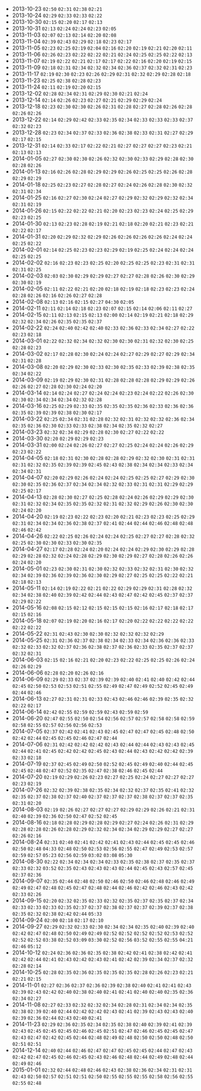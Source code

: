- 2013-10-23 `02:50` `02:31` `02:38` `02:21`
- 2013-10-24 `02:29` `02:33` `02:33` `02:22`
- 2013-10-30 `02:15` `02:20` `02:17` `02:13`
- 2013-10-31 `02:13` `02:24` `02:24` `02:23` `02:05`
- 2013-11-03 `02:07` `02:13` `02:14` `02:20` `02:08`
- 2013-11-04 `02:39` `02:43` `02:29` `02:18` `02:23` `02:17`
- 2013-11-05 `02:23` `02:25` `02:19` `02:04` `02:16` `02:20` `02:19` `02:21` `02:20` `02:11`
- 2013-11-06 `02:26` `02:23` `02:22` `02:22` `02:21` `02:24` `02:25` `02:25` `02:22` `02:13`
- 2013-11-07 `02:19` `02:22` `02:21` `02:17` `02:17` `02:22` `02:16` `02:20` `02:19` `02:15`
- 2013-11-09 `02:18` `02:31` `02:34` `02:32` `02:34` `02:36` `02:37` `02:32` `02:31` `02:23`
- 2013-11-17 `02:19` `02:30` `02:23` `02:26` `02:29` `02:31` `02:32` `02:29` `02:28` `02:18`
- 2013-11-23 `02:25` `02:38` `02:28` `02:23`
- 2013-11-24 `02:11` `02:19` `02:20` `02:15`
- 2013-12-02 `02:28` `02:34` `02:31` `02:29` `02:30` `02:21` `02:24`
- 2013-12-14 `02:14` `02:26` `02:23` `02:27` `02:21` `02:29` `02:29` `02:24`
- 2013-12-18 `02:23` `02:30` `02:30` `02:26` `02:31` `02:28` `02:27` `02:28` `02:26` `02:28` `02:26` `02:26`
- 2013-12-22 `02:14` `02:29` `02:42` `02:33` `02:35` `02:34` `02:33` `02:33` `02:33` `02:37` `02:32` `02:23`
- 2013-12-28 `02:23` `02:34` `02:37` `02:33` `02:36` `02:38` `02:33` `02:31` `02:27` `02:29` `02:17` `02:15`
- 2013-12-31 `02:14` `02:33` `02:17` `02:22` `02:21` `02:27` `02:27` `02:27` `02:23` `02:21` `02:13` `02:13`
- 2014-01-05 `02:27` `02:30` `02:30` `02:26` `02:32` `02:30` `02:33` `02:29` `02:28` `02:30` `02:28` `02:26`
- 2014-01-13 `02:16` `02:26` `02:28` `02:29` `02:29` `02:26` `02:25` `02:25` `02:26` `02:28` `02:29` `02:29`
- 2014-01-18 `02:25` `02:23` `02:27` `02:28` `02:27` `02:24` `02:26` `02:28` `02:30` `02:32` `02:31` `02:34`
- 2014-01-25 `02:16` `02:27` `02:30` `02:24` `02:27` `02:29` `02:32` `02:29` `02:32` `02:34` `02:31` `02:19`
- 2014-01-26 `02:15` `02:22` `02:22` `02:21` `02:20` `02:23` `02:23` `02:24` `02:25` `02:29` `02:23` `02:25`
- 2014-01-30 `02:13` `02:23` `02:28` `02:19` `02:21` `02:18` `02:20` `02:21` `02:23` `02:21` `02:22` `02:17`
- 2014-01-31 `02:20` `02:29` `02:32` `02:29` `02:26` `02:26` `02:26` `02:26` `02:24` `02:24` `02:25` `02:22`
- 2014-02-01 `02:14` `02:25` `02:23` `02:23` `02:29` `02:19` `02:25` `02:24` `02:24` `02:24` `02:25` `02:25`
- 2014-02-02 `02:16` `02:23` `02:23` `02:25` `02:20` `02:25` `02:25` `02:23` `02:31` `02:31` `02:31` `02:25`
- 2014-02-03 `02:03` `02:30` `02:29` `02:29` `02:27` `02:27` `02:28` `02:26` `02:30` `02:29` `02:30` `02:19`
- 2014-02-05 `02:11` `02:22` `02:21` `02:20` `02:18` `02:19` `02:18` `02:23` `02:23` `02:24` `02:28` `02:26` `02:16` `02:26` `02:27` `02:28`
- 2014-02-08 `02:13` `02:16` `02:15` `02:27` `04:30` `02:05`
- 2014-02-11 `02:11` `02:14` `02:18` `02:23` `02:07` `02:15` `02:14` `02:06` `02:11` `02:27`
- 2014-02-15 `02:11` `02:13` `02:15` `02:13` `02:00` `02:14` `02:19` `02:21` `02:18` `02:29` `02:32` `02:34` `02:26` `02:35` `02:35` `02:37`
- 2014-02-22 `02:24` `02:40` `02:42` `02:40` `02:33` `02:36` `02:33` `02:34` `02:27` `02:22` `02:23` `02:18`
- 2014-03-01 `02:22` `02:32` `02:34` `02:32` `02:30` `02:30` `02:31` `02:32` `02:30` `02:25` `02:28` `02:23`
- 2014-03-02 `02:17` `02:28` `02:30` `02:24` `02:24` `02:27` `02:29` `02:27` `02:29` `02:34` `02:31` `02:28`
- 2014-03-08 `02:20` `02:29` `02:30` `02:33` `02:30` `02:35` `02:33` `02:39` `02:38` `02:35` `02:34` `02:22`
- 2014-03-09 `02:19` `02:29` `02:30` `02:31` `02:28` `02:28` `02:28` `02:29` `02:29` `02:26` `02:26` `02:27` `02:28` `02:30` `02:24` `02:20`
- 2014-03-14 `02:14` `02:24` `02:27` `02:24` `02:24` `02:23` `02:24` `02:22` `02:26` `02:30` `02:30` `02:34` `02:34` `02:34` `02:32` `02:28`
- 2014-03-16 `02:25` `02:29` `02:33` `02:35` `02:35` `02:35` `02:36` `02:33` `02:36` `02:36` `02:35` `02:39` `02:39` `02:38` `02:30` `02:17`
- 2014-03-22 `02:25` `02:34` `02:31` `02:28` `02:32` `02:31` `02:32` `02:32` `02:36` `02:34` `02:35` `02:36` `02:30` `02:33` `02:33` `02:38` `02:34` `02:35` `02:32` `02:27`
- 2014-03-23 `02:32` `02:34` `02:29` `02:28` `02:30` `02:27` `02:22` `02:22`
- 2014-03-30 `02:20` `02:29` `02:29` `02:23`
- 2014-03-31 `02:00` `02:24` `02:26` `02:27` `02:27` `02:25` `02:24` `02:24` `02:26` `02:29` `02:23` `02:22`
- 2014-04-05 `02:18` `02:31` `02:30` `02:28` `02:28` `02:29` `02:32` `02:30` `02:31` `02:31` `02:31` `02:32` `02:35` `02:39` `02:39` `02:45` `02:43` `02:38` `02:34` `02:34` `02:33` `02:34` `02:34` `02:31`
- 2014-04-07 `02:20` `02:29` `02:26` `02:24` `02:24` `02:25` `02:25` `02:27` `02:29` `02:30` `02:30` `02:35` `02:36` `02:37` `02:34` `02:34` `02:32` `02:33` `02:31` `02:31` `02:29` `02:29` `02:25` `02:17`
- 2014-04-13 `02:28` `02:30` `02:27` `02:25` `02:28` `02:24` `02:26` `02:29` `02:29` `02:30` `02:31` `02:32` `02:34` `02:35` `02:35` `02:32` `02:31` `02:32` `02:29` `02:26` `02:30` `02:30` `02:24` `02:20`
- 2014-04-20 `02:19` `02:23` `02:22` `02:23` `02:20` `02:21` `02:23` `02:23` `02:25` `02:29` `02:31` `02:34` `02:34` `02:36` `02:38` `02:37` `02:41` `02:44` `02:44` `02:46` `02:48` `02:48` `02:46` `02:42`
- 2014-04-26 `02:22` `02:25` `02:26` `02:24` `02:24` `02:25` `02:27` `02:27` `02:28` `02:32` `02:25` `02:30` `02:30` `02:33` `02:30` `02:35` 
- 2014-04-27 `02:17` `02:28` `02:24` `02:20` `02:24` `02:24` `02:29` `02:30` `02:29` `02:28` `02:29` `02:28` `02:32` `02:24` `02:28` `02:29` `02:30` `02:29` `02:27` `02:28` `02:26` `02:26` `02:24` `02:20`
- 2014-05-01 `02:23` `02:30` `02:31` `02:30` `02:32` `02:33` `02:32` `02:31` `02:30` `02:32` `02:34` `02:39` `02:36` `02:39` `02:36` `02:30` `02:29` `02:27` `02:25` `02:25` `02:22` `02:21` `02:18` `02:13`
- 2014-05-11 `02:14` `02:19` `02:22` `02:21` `02:22` `02:29` `02:29` `02:31` `02:28` `02:32` `02:34` `02:38` `02:40` `02:39` `02:42` `02:44` `02:43` `02:47` `02:42` `02:45` `02:37` `02:37` `02:29` `02:22`
- 2014-05-16 `02:08` `02:15` `02:12` `02:15` `02:15` `02:15` `02:16` `02:17` `02:18` `02:17` `02:15` `02:16`
- 2014-05-18 `02:07` `02:19` `02:20` `02:16` `02:17` `02:20` `02:22` `02:22` `02:22` `02:22` `02:22` `02:22`
- 2014-05-22 `02:31` `02:43` `02:30` `02:30` `02:32` `02:32` `02:32` `02:29` 
- 2014-05-25 `02:31` `02:36` `02:37` `02:38` `02:34` `02:33` `02:34` `02:36` `02:36` `02:33` `02:32` `02:33` `02:32` `02:37` `02:36` `02:38` `02:37` `02:36` `02:33` `02:35` `02:37` `02:37` `02:32` `02:31`
- 2014-06-03 `02:15` `02:16` `02:21` `02:20` `02:23` `02:22` `02:25` `02:25` `02:26` `02:24` `02:26` `02:29`
- 2014-06-06 `02:28` `02:20` `02:26` `02:16`
- 2014-06-09 `02:29` `02:33` `02:37` `02:39` `02:39` `02:40` `02:41` `02:40` `02:42` `02:44` `02:45` `02:50` `02:53` `02:53` `02:51` `02:55` `02:49` `02:47` `02:49` `02:52` `02:45` `02:49` `02:44` `02:46`
- 2014-06-13 `02:27` `02:31` `02:31` `02:33` `02:43` `02:46` `02:46` `02:39` `02:35` `02:32` `02:22` `02:17`
- 2014-06-14 `02:42` `02:55` `02:59` `02:59` `02:43` `02:59` `02:59`
- 2014-06-20 `02:47` `02:55` `02:50` `02:54` `02:56` `02:57` `02:57` `02:58` `02:58` `02:59` `02:58` `02:55` `02:57` `02:56` `02:56` `02:53`
- 2014-07-05 `02:37` `02:42` `02:41` `02:43` `02:45` `02:47` `02:47` `02:45` `02:48` `02:50` `02:42` `02:44` `02:45` `02:45` `02:46` `02:47` `02:44`
- 2014-07-06 `02:31` `02:42` `02:42` `02:42` `02:43` `02:44` `02:44` `02:43` `02:43` `02:45` `02:44` `02:41` `02:45` `02:42` `02:42` `02:45` `02:43` `02:44` `02:43` `02:42` `02:42` `02:39` `02:33` `02:18`
- 2014-07-19 `02:37` `02:45` `02:49` `02:50` `02:52` `02:45` `02:49` `02:40` `02:44` `02:45` `02:45` `02:48` `02:47` `02:52` `02:35` `02:47` `02:38` `02:46` `02:45` `02:44`
- 2014-07-20 `02:19` `02:29` `02:26` `02:23` `02:27` `02:25` `02:24` `02:27` `02:27` `02:27` `02:23` `02:19`
- 2014-07-26 `02:32` `02:39` `02:38` `02:35` `02:34` `02:32` `02:37` `02:35` `02:41` `02:32` `02:35` `02:37` `02:38` `02:37` `02:40` `02:37` `02:37` `02:37` `02:38` `02:37` `02:37` `02:35` `02:31` `02:20`
- 2014-08-03 `02:19` `02:26` `02:27` `02:27` `02:27` `02:29` `02:29` `02:26` `02:21` `02:31` `02:40` `02:39` `02:36` `02:50` `02:47` `02:52` `02:45`
- 2014-08-16 `02:18` `02:28` `02:29` `02:28` `02:29` `02:27` `02:24` `02:26` `02:31` `02:29` `02:28` `02:28` `02:26` `02:28` `02:29` `02:32` `02:34` `02:34` `02:29` `02:29` `02:27` `02:27` `02:26` `02:16`
- 2014-08-24 `02:31` `02:40` `02:41` `02:42` `02:41` `02:43` `02:44` `02:45` `02:45` `02:46` `02:50` `02:48` `04:33` `02:48` `02:50` `02:53` `02:56` `02:55` `02:47` `02:49` `02:53` `02:57` `02:59` `02:57` `05:23` `02:56` `02:59` `03:02` `03:08` `05:30`
- 2014-08-30 `02:22` `02:34` `02:34` `02:34` `02:33` `02:35` `02:38` `02:37` `02:35` `02:37` `02:33` `02:32` `03:52` `02:35` `02:43` `02:43` `02:43` `02:44` `02:45` `02:43` `02:57` `02:45` `02:37` `02:36`
- 2014-09-07 `02:35` `02:44` `02:48` `02:50` `02:46` `02:50` `02:46` `02:48` `02:46` `02:49` `02:49` `02:47` `02:48` `02:45` `02:47` `02:48` `02:44` `02:46` `02:42` `02:46` `02:43` `02:42` `02:33` `02:26`
- 2014-09-15 `02:20` `02:32` `02:35` `02:33` `02:32` `02:35` `02:37` `02:35` `02:37` `02:34` `02:33` `02:33` `02:33` `02:35` `02:37` `02:37` `02:38` `02:37` `02:37` `02:39` `02:37` `02:38` `02:35` `02:32` `02:38` `02:42` `02:44` `05:33`
- 2014-09-24 `02:00` `02:18` `02:17` `02:10`
- 2014-09-27 `02:29` `02:32` `02:33` `02:30` `02:34` `02:34` `02:35` `02:40` `02:39` `02:40` `02:42` `02:47` `02:48` `02:50` `02:49` `02:49` `02:52` `02:52` `02:52` `02:52` `02:53` `02:52` `02:52` `02:52` `03:38` `02:52` `03:09` `03:30` `02:52` `02:56` `03:52` `02:55` `02:55` `04:21` `02:46` `05:12`
- 2014-10-12 `02:24` `02:36` `02:36` `02:35` `02:38` `02:42` `02:41` `02:38` `02:42` `02:41` `02:42` `02:44` `02:41` `02:43` `02:42` `02:43` `02:41` `02:42` `02:39` `02:34` `02:37` `02:32` `02:28` `02:14`
- 2014-10-25 `02:28` `02:35` `02:36` `02:35` `02:35` `02:35` `02:28` `02:26` `02:23` `02:21` `02:21` `02:15`
- 2014-11-01 `02:27` `02:36` `02:37` `02:36` `02:39` `02:38` `02:40` `02:41` `02:41` `02:43` `02:39` `02:43` `02:42` `02:40` `02:38` `02:40` `02:41` `02:41` `02:40` `02:40` `02:35` `02:36` `02:34` `02:27`
- 2014-11-08 `02:27` `02:33` `02:32` `02:32` `02:34` `02:28` `02:31` `02:34` `02:34` `02:35` `02:38` `02:39` `02:40` `02:44` `02:42` `02:42` `02:43` `02:41` `02:39` `02:43` `02:43` `02:40` `02:39` `02:36` `02:44` `02:43` `02:40` `02:41`
- 2014-11-23 `02:29` `02:36` `02:35` `02:34` `02:35` `02:38` `02:40` `02:39` `02:41` `02:39` `02:43` `02:45` `02:45` `02:45` `02:46` `02:45` `02:51` `02:47` `02:46` `02:45` `02:45` `02:47` `02:43` `02:47` `02:42` `02:45` `02:44` `02:48` `02:49` `02:48` `02:50` `02:50` `02:48` `02:50` `02:51` `02:51`
- 2014-12-14 `02:40` `02:44` `02:46` `02:47` `02:47` `02:45` `02:45` `02:44` `02:47` `02:43` `02:42` `02:47` `02:45` `02:46` `02:45` `02:43` `02:46` `02:48` `02:44` `02:49` `02:48` `02:44` `02:49` `02:46`
- 2015-01-01 `02:32` `02:44` `02:48` `02:46` `02:43` `02:38` `02:36` `02:34` `02:31` `02:31` `02:43` `02:50` `02:57` `02:51` `02:51` `02:50` `02:55` `02:55` `02:55` `02:58` `02:56` `02:55` `02:55` `02:48`
